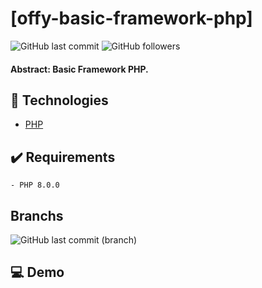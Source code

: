# [offy-basic-framework-php]

![GitHub last commit](https://img.shields.io/github/last-commit/FernandoCelmer/offy-basic-framework-php) ![GitHub followers](https://img.shields.io/github/followers/FernandoCelmer?label=Fernando%20Celmer&style=social)

#### Abstract: Basic Framework PHP.

## 🚀 Technologies

- [PHP](https://www.php.net/) 

## ✔️ Requirements

    - PHP 8.0.0
    
## Branchs
![GitHub last commit (branch)](https://img.shields.io/github/last-commit/FernandoCelmer/offy-basic-framework-php/DEV?label=Branch%20-%20DEV&style=flat-square)<br>    
    
## 💻 Demo
